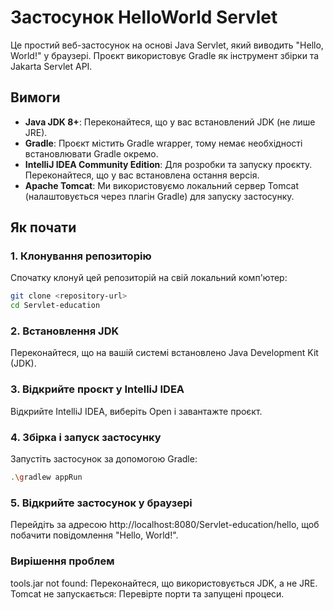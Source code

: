 # Застосунок HelloWorld Servlet

Це простий веб-застосунок на основі Java Servlet, який виводить "Hello, World!" у браузері. Проєкт використовує Gradle як інструмент збірки та Jakarta Servlet API.

## Вимоги

- **Java JDK 8+**: Переконайтеся, що у вас встановлений JDK (не лише JRE).
- **Gradle**: Проєкт містить Gradle wrapper, тому немає необхідності встановлювати Gradle окремо.
- **IntelliJ IDEA Community Edition**: Для розробки та запуску проєкту. Переконайтеся, що у вас встановлена остання версія.
- **Apache Tomcat**: Ми використовуємо локальний сервер Tomcat (налаштовується через плагін Gradle) для запуску застосунку.

## Як почати

### 1. Клонування репозиторію

Спочатку клонуй цей репозиторій на свій локальний комп'ютер:

```bash
git clone <repository-url>
cd Servlet-education
```
### 2. Встановлення JDK
Переконайтеся, що на вашій системі встановлено Java Development Kit (JDK).
 
### 3. Відкрийте проєкт у IntelliJ IDEA
Відкрийте IntelliJ IDEA, виберіть Open і завантажте проєкт.
### 4. Збірка і запуск застосунку
   Запустіть застосунок за допомогою Gradle:

```bash 
.\gradlew appRun
```
### 5. Відкрийте застосунок у браузері
   Перейдіть за адресою http://localhost:8080/Servlet-education/hello, щоб побачити повідомлення "Hello, World!".


### Вирішення проблем
tools.jar not found: Переконайтеся, що використовується JDK, а не JRE.
Tomcat не запускається: Перевірте порти та запущені процеси.